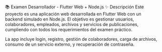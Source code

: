 📚 Examen Desarrollador - Flutter Web + Node.js
✨ Descripción
Este proyecto es una aplicación web desarrollada en Flutter Web con un backend simulado en Node.js.
El objetivo es gestionar usuarios, colaboradores, empleados, archivos y servicios de publicaciones, cumpliendo con todos los requerimientos del examen práctico.

La app incluye login, registro, gestión de colaboradores, carga de archivos, consumo de un servicio externo, y recuperación de contraseña.
